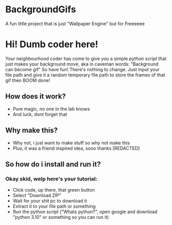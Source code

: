 # BackgroundGifs
A fun little project that is just "Wallpaper Engine" but for Freeeeee

# Hi! Dumb coder here!

Your neighbourhood coder has come to give you a simple python script that just makes your background move, aka in caveman words: "Background can become gif"
So have fun! There's nothing to change. Just input your file path and give it a random temporary file path to store the frames of that gif then BOOM done!

## How does it work?
- Pure magic, no one in the lab knows
- And luck, dont forget that

## Why make this?
- Why not, i just want to make stuff so why not make this
- Plus, it was a friend inspired idea, sooo thanks [REDACTED]

## So how do i install and run it?
### Okay skid, welp here's your tutorial:
- Click code, up there, that green button
- Select "Download ZIP"
- Wait for your shit pc to download it
- Extract it to your file path or something
- Run the python script ("Whats python?", open google and download "python 3.10" or something so you can run it)
